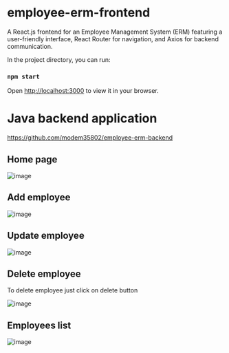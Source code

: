 
# employee-erm-frontend
A React.js frontend for an Employee Management System (ERM) featuring a user-friendly interface, React Router for navigation, and Axios for backend communication.

In the project directory, you can run:

### `npm start`

Open [http://localhost:3000](http://localhost:3000) to view it in your browser.

# Java backend application

https://github.com/modem35802/employee-erm-backend



## Home page

![image](https://github.com/user-attachments/assets/40b302b1-9b4c-4330-ac47-e0c3f0d0de70)


## Add employee

![image](https://github.com/user-attachments/assets/0cea9213-5356-4094-82d7-8359c0adb1b8)


## Update employee

![image](https://github.com/user-attachments/assets/68421793-2358-45c7-b7d2-86de62debb76)


## Delete employee

To delete employee just click on delete button 


![image](https://github.com/user-attachments/assets/06f38cfe-0b87-4960-923c-0b5d12ad5527)


## Employees list

![image](https://github.com/user-attachments/assets/468c3bbd-8857-46b2-a025-dfc3ebf81a1f)


